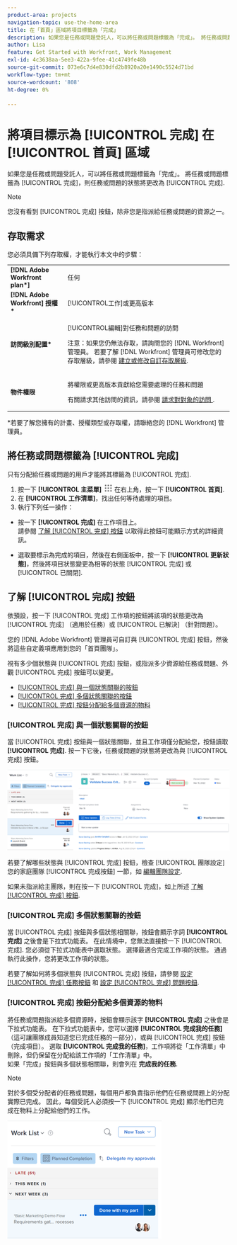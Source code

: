 ```yaml
---
product-area: projects
navigation-topic: use-the-home-area
title: 在「首頁」區域將項目標籤為「完成」
description: 如果您是任務或問題受託人，可以將任務或問題標籤為「完成」。 將任務或問題標籤為「完成」時，任務或問題的狀態將更改為「完成」。
author: Lisa
feature: Get Started with Workfront, Work Management
exl-id: 4c3638aa-5ee3-422a-9fee-41c4749fe48b
source-git-commit: 073e6c7d4e830dfd2b8920a20e1490c5524d71bd
workflow-type: tm+mt
source-wordcount: '808'
ht-degree: 0%

---
```


# 將項目標示為 [!UICONTROL 完成] 在 [!UICONTROL 首頁] 區域

如果您是任務或問題受託人，可以將任務或問題標籤為「完成」。 將任務或問題標籤為 [!UICONTROL 完成]，則任務或問題的狀態將更改為 [!UICONTROL 完成].

>[!NOTE]
>
>您沒有看到 [!UICONTROL 完成] 按鈕，除非您是指派給任務或問題的資源之一。

## 存取需求

您必須具備下列存取權，才能執行本文中的步驟：

<table style="table-layout:auto"> 
 <col> 
 </col> 
 <col> 
 </col> 
 <tbody> 
  <tr> 
   <td role="rowheader"><strong>[!DNL Adobe Workfront plan*]</strong></td> 
   <td> <p>任何</p> </td> 
  </tr> 
  <tr> 
   <td role="rowheader"><strong>[!DNL Adobe Workfront] 授權*</strong></td> 
   <td> <p>[!UICONTROL工作]或更高版本</p> </td> 
  </tr> 
  <tr> 
   <td role="rowheader"><strong>訪問級別配置*</strong></td> 
   <td> <p>[!UICONTROL編輯]對任務和問題的訪問</p> <p>注意：如果您仍無法存取，請詢問您的 [!DNL Workfront] 管理員。 若要了解 [!DNL Workfront] 管理員可修改您的存取層級，請參閱 <a href="../../../administration-and-setup/add-users/configure-and-grant-access/create-modify-access-levels.md" class="MCXref xref">建立或修改自訂存取層級</a>.</p> </td> 
  </tr> 
  <tr> 
   <td role="rowheader"><strong>物件權限</strong></td> 
   <td> <p>將權限或更高版本貢獻給您需要處理的任務和問題</p> <p>有關請求其他訪問的資訊，請參閱 <a href="../../../workfront-basics/grant-and-request-access-to-objects/request-access.md" class="MCXref xref">請求對對象的訪問 </a>.</p> </td> 
  </tr> 
 </tbody> 
</table>

&#42;若要了解您擁有的計畫、授權類型或存取權，請聯絡您的 [!DNL Workfront] 管理員。

## 將任務或問題標籤為 [!UICONTROL 完成]

只有分配給任務或問題的用戶才能將其標籤為 [!UICONTROL 完成].

1. 按一下 **[!UICONTROL 主菜單]** ![](assets/main-menu-icon.png) 在右上角，按一下 **[!UICONTROL 首頁]**.
1. 在 **[!UICONTROL 工作清單]**，找出任何等待處理的項目。
1. 執行下列任一操作：

* 按一下 **[!UICONTROL 完成]** 在工作項目上。\
   請參閱 [了解 [!UICONTROL 完成] 按鈕](#understand-the-options-of-the-done-button) 以取得此按鈕可能顯示方式的詳細資訊。

* 選取要標示為完成的項目，然後在右側面板中，按一下 **[!UICONTROL 更新狀態]**，然後將項目狀態變更為相等的狀態 [!UICONTROL 完成] 或 [!UICONTROL 已關閉].

## 了解 [!UICONTROL 完成] 按鈕

依預設，按一下 [!UICONTROL 完成] 工作項的按鈕將該項的狀態更改為 [!UICONTROL 完成] （適用於任務）或 [!UICONTROL 已解決] （針對問題）。

您的 [!DNL Adobe Workfront] 管理員可自訂與 [!UICONTROL 完成] 按鈕，然後將這些自定義項應用到您的「首頁團隊」。

視有多少個狀態與 [!UICONTROL 完成] 按鈕，或指派多少資源給任務或問題、外觀 [!UICONTROL 完成] 按鈕可以變更。

* [[!UICONTROL 完成] 與一個狀態關聯的按鈕](#done-button-associated-with-one-status)
* [[!UICONTROL 完成] 多個狀態關聯的按鈕](#done-button-associated-with-multiple-statuses)
* [[!UICONTROL 完成] 按鈕分配給多個資源的物料](#done-button-for-items-assigned-to-multiple-resources)

### [!UICONTROL 完成] 與一個狀態關聯的按鈕

當 [!UICONTROL 完成] 按鈕與一個狀態關聯，並且工作項僅分配給您，按鈕讀取 **[!UICONTROL 完成]**. 按一下它後，任務或問題的狀態將更改為與 [!UICONTROL 完成] 按鈕。

![完成按鈕](assets/Done.png)

若要了解哪些狀態與 [!UICONTROL 完成] 按鈕，檢查 [!UICONTROL 團隊設定] 您的家庭團隊 [!UICONTROL 完成按鈕] 一節，如 [編輯團隊設定](../../../people-teams-and-groups/create-and-manage-teams/edit-team-settings.md).

如果未指派給主團隊，則在按一下 [!UICONTROL 完成]，如上所述 [了解 [!UICONTROL 完成] 按鈕](#understand-the-options-of-the-done-button).

### [!UICONTROL 完成] 多個狀態關聯的按鈕

當 [!UICONTROL 完成] 按鈕與多個狀態相關聯，按鈕會顯示字詞 **[!UICONTROL 完成]** 之後會是下拉式功能表。 在此情境中，您無法直接按一下 [!UICONTROL 完成]. 您必須從下拉式功能表中選取狀態。 選擇最適合完成工作項的狀態。 通過執行此操作，您將更改工作項的狀態。

若要了解如何將多個狀態與 [!UICONTROL 完成] 按鈕，請參閱 [設定 [!UICONTROL 完成] 任務按鈕](../../../people-teams-and-groups/create-and-manage-teams/configure-the-done-button-for-tasks.md) 和 [設定 [!UICONTROL 完成] 問題按鈕](../../../people-teams-and-groups/create-and-manage-teams/configure-the-done-button-for-issues.md).

<!--
<img src="assets/marking-an-item-done-multiple-statuses-350x171.png" style="width: 350;height: 171;" data-mc-conditions="QuicksilverOrClassic.Draft mode">
-->

### [!UICONTROL 完成] 按鈕分配給多個資源的物料

將任務或問題指派給多個資源時，按鈕會顯示該字 **[!UICONTROL 完成]** 之後會是下拉式功能表。 在下拉式功能表中，您可以選擇 **[!UICONTROL 完成我的任務]** （這可讓團隊成員知道您已完成任務的一部分），或與 [!UICONTROL 完成] 按鈕（完成項目）。 選取 **[!UICONTROL 完成我的任務]**，工作項將從「工作清單」中刪除，但仍保留在分配給該工作項的「工作清單」中。\
如果「完成」按鈕與多個狀態相關聯，則會列在 **完成我的任務**.

>[!NOTE]
>
>對於多個受分配者的任務或問題，每個用戶都負責指示他們在任務或問題上的分配實際已完成。 因此，每個受託人必須按一下 [!UICONTROL 完成] 顯示他們已完成在物料上分配給他們的工作。

![](assets/marking-an-item-done-with-my-part-grop-by-drop-down-nwe-350x266.png)
